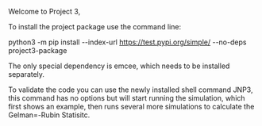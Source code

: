 Welcome to Project 3,

To install the project package use the command line:

python3 -m pip install --index-url https://test.pypi.org/simple/ --no-deps project3-package

The only special dependency is emcee, which needs to be installed separately.

To validate the code you can use the newly installed shell command JNP3, this command has no options but will start running the simulation, which first shows an example, then runs several more simulations to calculate the Gelman=-Rubin Statisitc.